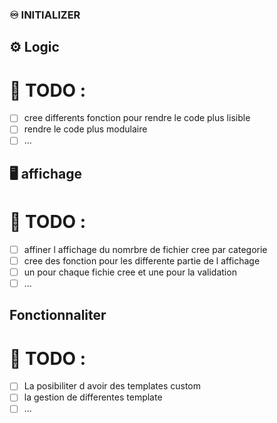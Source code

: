 ### ♾️ INITIALIZER
## ⚙️ Logic
# 🔧 TODO :
 - [ ] cree differents fonction pour rendre le code plus lisible
 - [ ] rendre le code plus modulaire
 - [ ] ...

## 🖥️ affichage
# 🔧 TODO : 
 - [ ] affiner l affichage du nomrbre de fichier cree par categorie
 - [ ] cree des fonction pour les differente partie de l affichage
  - [ ] un pour chaque fichie cree et une pour la validation
 - [ ] ...

## Fonctionnaliter
# 🔧 TODO : 
 - [ ] La posibiliter d avoir des templates custom
 - [ ] la gestion de differentes template
 - [ ] ...